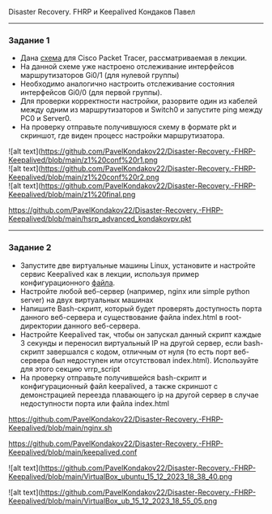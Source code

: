 Disaster Recovery. FHRP и Keepalived Кондаков Павел  



------


### Задание 1
- Дана [схема](1/hsrp_advanced.pkt) для Cisco Packet Tracer, рассматриваемая в лекции.
- На данной схеме уже настроено отслеживание интерфейсов маршрутизаторов Gi0/1 (для нулевой группы)
- Необходимо аналогично настроить отслеживание состояния интерфейсов Gi0/0 (для первой группы).
- Для проверки корректности настройки, разорвите один из кабелей между одним из маршрутизаторов и Switch0 и запустите ping между PC0 и Server0.
- На проверку отправьте получившуюся схему в формате pkt и скриншот, где виден процесс настройки маршрутизатора.

![alt text](https://github.com/PavelKondakov22/Disaster-Recovery.-FHRP-Keepalived/blob/main/z1%20conf%20r1.png  
![alt text](https://github.com/PavelKondakov22/Disaster-Recovery.-FHRP-Keepalived/blob/main/z1%20conf%20r2.png  
![alt text](https://github.com/PavelKondakov22/Disaster-Recovery.-FHRP-Keepalived/blob/main/z1%20final.png  
  
https://github.com/PavelKondakov22/Disaster-Recovery.-FHRP-Keepalived/blob/main/hsrp_advanced_kondakovpv.pkt  

------


### Задание 2
- Запустите две виртуальные машины Linux, установите и настройте сервис Keepalived как в лекции, используя пример конфигурационного [файла](1/keepalived-simple.conf).
- Настройте любой веб-сервер (например, nginx или simple python server) на двух виртуальных машинах
- Напишите Bash-скрипт, который будет проверять доступность порта данного веб-сервера и существование файла index.html в root-директории данного веб-сервера.
- Настройте Keepalived так, чтобы он запускал данный скрипт каждые 3 секунды и переносил виртуальный IP на другой сервер, если bash-скрипт завершался с кодом, отличным от нуля (то есть порт веб-сервера был недоступен или отсутствовал index.html). Используйте для этого секцию vrrp_script
- На проверку отправьте получившейся bash-скрипт и конфигурационный файл keepalived, а также скриншот с демонстрацией переезда плавающего ip на другой сервер в случае недоступности порта или файла index.html

  
https://github.com/PavelKondakov22/Disaster-Recovery.-FHRP-Keepalived/blob/main/nginx.sh  
  
https://github.com/PavelKondakov22/Disaster-Recovery.-FHRP-Keepalived/blob/main/keepalived.conf

![alt text](https://github.com/PavelKondakov22/Disaster-Recovery.-FHRP-Keepalived/blob/main/VirtualBox_ubuntu_15_12_2023_18_38_40.png  

![alt text](https://github.com/PavelKondakov22/Disaster-Recovery.-FHRP-Keepalived/blob/main/VirtualBox_ub_15_12_2023_18_55_05.png  

